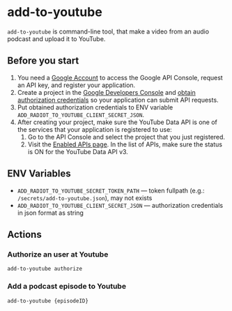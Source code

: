 # add-to-youtube

`add-to-youtube` is command-line tool, that make a video from an audio podcast and upload it to YouTube.

## Before you start

1. You need a [Google Account](https://www.google.com/accounts/NewAccount) to access the Google API Console, request an API key, and register your application. 
1. Create a project in the [Google Developers Console](https://console.developers.google.com/) and [obtain authorization credentials](https://developers.google.com/youtube/registering_an_application) so your application can submit API requests.
1. Put obtained authorization credentials to ENV variable `ADD_RADIOT_TO_YOUTUBE_CLIENT_SECRET_JSON`.
1. After creating your project, make sure the YouTube Data API is one of the services that your application is registered to use:
    1. Go to the API Console and select the project that you just registered.
    1. Visit the [Enabled APIs page](https://console.developers.google.com/apis/enabled). In the list of APIs, make sure the status is ON for the YouTube Data API v3.

## ENV Variables

- `ADD_RADIOT_TO_YOUTUBE_SECRET_TOKEN_PATH` — token fullpath (e.g.: `/secrets/add-to-youtube.json`), may not exists
- `ADD_RADIOT_TO_YOUTUBE_CLIENT_SECRET_JSON` — authorization credentials in json format as string

## Actions

### Authorize an user at Youtube

`add-to-youtube authorize`

### Add a podcast episode to Youtube

`add-to-youtube {episodeID}`